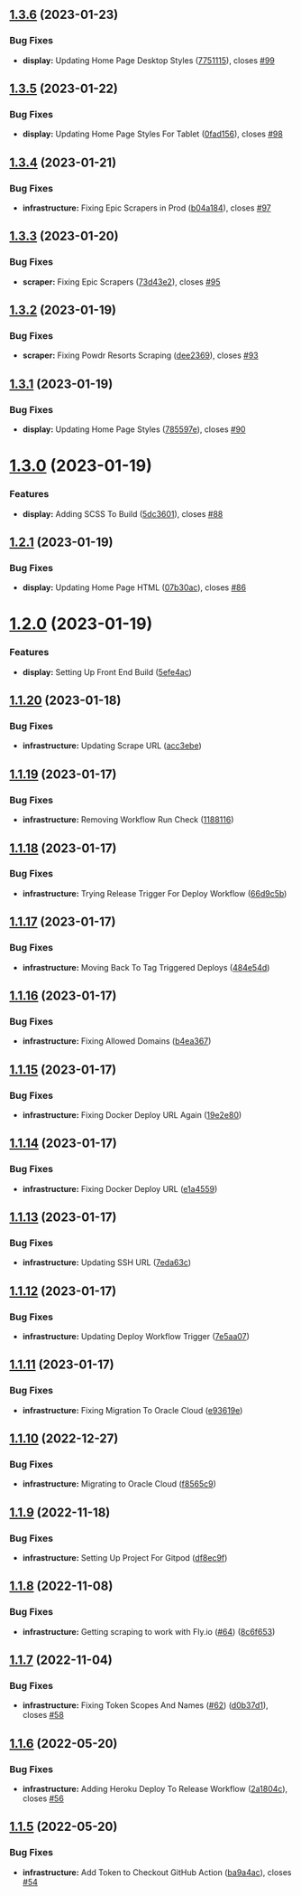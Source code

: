 ## [1.3.6](https://github.com/Laughing-Man-Studios/Ski-Resort-Dashboard/compare/v1.3.5...v1.3.6) (2023-01-23)


### Bug Fixes

* **display:** Updating Home Page Desktop Styles ([7751115](https://github.com/Laughing-Man-Studios/Ski-Resort-Dashboard/commit/775111543bf90fa7628e105f61c001cca8ffda79)), closes [#99](https://github.com/Laughing-Man-Studios/Ski-Resort-Dashboard/issues/99)

## [1.3.5](https://github.com/Laughing-Man-Studios/Ski-Resort-Dashboard/compare/v1.3.4...v1.3.5) (2023-01-22)


### Bug Fixes

* **display:** Updating Home Page Styles For Tablet ([0fad156](https://github.com/Laughing-Man-Studios/Ski-Resort-Dashboard/commit/0fad156c8280ca29ddc4a280a8a0735e1f27d7a0)), closes [#98](https://github.com/Laughing-Man-Studios/Ski-Resort-Dashboard/issues/98)

## [1.3.4](https://github.com/Rogibb111/Ski-Resort-Dashboard/compare/v1.3.3...v1.3.4) (2023-01-21)


### Bug Fixes

* **infrastructure:** Fixing Epic Scrapers in Prod ([b04a184](https://github.com/Rogibb111/Ski-Resort-Dashboard/commit/b04a184a897a6c75bf7d5b45b20c53430976f8b0)), closes [#97](https://github.com/Rogibb111/Ski-Resort-Dashboard/issues/97)

## [1.3.3](https://github.com/Rogibb111/Ski-Resort-Dashboard/compare/v1.3.2...v1.3.3) (2023-01-20)


### Bug Fixes

* **scraper:** Fixing Epic Scrapers ([73d43e2](https://github.com/Rogibb111/Ski-Resort-Dashboard/commit/73d43e24ebbc0b2f38302b577858dcca84ffb80d)), closes [#95](https://github.com/Rogibb111/Ski-Resort-Dashboard/issues/95)

## [1.3.2](https://github.com/Rogibb111/Ski-Resort-Dashboard/compare/v1.3.1...v1.3.2) (2023-01-19)


### Bug Fixes

* **scraper:** Fixing Powdr Resorts Scraping ([dee2369](https://github.com/Rogibb111/Ski-Resort-Dashboard/commit/dee2369ae90f52f06637771830b915127626d1af)), closes [#93](https://github.com/Rogibb111/Ski-Resort-Dashboard/issues/93)

## [1.3.1](https://github.com/Rogibb111/Ski-Resort-Dashboard/compare/v1.3.0...v1.3.1) (2023-01-19)


### Bug Fixes

* **display:** Updating Home Page Styles ([785597e](https://github.com/Rogibb111/Ski-Resort-Dashboard/commit/785597e074f8739cedbce359b9c57b8e9020876f)), closes [#90](https://github.com/Rogibb111/Ski-Resort-Dashboard/issues/90)

# [1.3.0](https://github.com/Rogibb111/Ski-Resort-Dashboard/compare/v1.2.1...v1.3.0) (2023-01-19)


### Features

* **display:** Adding SCSS To Build ([5dc3601](https://github.com/Rogibb111/Ski-Resort-Dashboard/commit/5dc3601b8a2f43b1bf326ddfddb780f10790cb76)), closes [#88](https://github.com/Rogibb111/Ski-Resort-Dashboard/issues/88)

## [1.2.1](https://github.com/Rogibb111/Ski-Resort-Dashboard/compare/v1.2.0...v1.2.1) (2023-01-19)


### Bug Fixes

* **display:** Updating Home Page HTML ([07b30ac](https://github.com/Rogibb111/Ski-Resort-Dashboard/commit/07b30acfdfa6d8fc882e4c5ffd233bd2e8c9b458)), closes [#86](https://github.com/Rogibb111/Ski-Resort-Dashboard/issues/86)

# [1.2.0](https://github.com/Rogibb111/Ski-Resort-Dashboard/compare/v1.1.20...v1.2.0) (2023-01-19)


### Features

* **display:** Setting Up Front End Build ([5efe4ac](https://github.com/Rogibb111/Ski-Resort-Dashboard/commit/5efe4ac7310dcff6d77e7b309327356daed63a1b))

## [1.1.20](https://github.com/Rogibb111/Ski-Resort-Dashboard/compare/v1.1.19...v1.1.20) (2023-01-18)


### Bug Fixes

* **infrastructure:** Updating Scrape URL ([acc3ebe](https://github.com/Rogibb111/Ski-Resort-Dashboard/commit/acc3ebe7f0617b8cbee8724f66c377645a3220bc))

## [1.1.19](https://github.com/Rogibb111/Ski-Resort-Dashboard/compare/v1.1.18...v1.1.19) (2023-01-17)


### Bug Fixes

* **infrastructure:** Removing Workflow Run Check ([1188116](https://github.com/Rogibb111/Ski-Resort-Dashboard/commit/118811621a998b9b7df04a7f376cf234c50672af))

## [1.1.18](https://github.com/Rogibb111/Ski-Resort-Dashboard/compare/v1.1.17...v1.1.18) (2023-01-17)


### Bug Fixes

* **infrastructure:** Trying Release Trigger For Deploy Workflow ([66d9c5b](https://github.com/Rogibb111/Ski-Resort-Dashboard/commit/66d9c5bf59c8d0ddc673393aadb981250a33122e))

## [1.1.17](https://github.com/Rogibb111/Ski-Resort-Dashboard/compare/v1.1.16...v1.1.17) (2023-01-17)


### Bug Fixes

* **infrastructure:** Moving Back To Tag Triggered Deploys ([484e54d](https://github.com/Rogibb111/Ski-Resort-Dashboard/commit/484e54da05708e35f4d0509302a992c227dd0584))

## [1.1.16](https://github.com/Rogibb111/Ski-Resort-Dashboard/compare/v1.1.15...v1.1.16) (2023-01-17)


### Bug Fixes

* **infrastructure:** Fixing Allowed Domains ([b4ea367](https://github.com/Rogibb111/Ski-Resort-Dashboard/commit/b4ea3670d98f4312c7c2b132e4e7b1cb7b3644a5))

## [1.1.15](https://github.com/Rogibb111/Ski-Resort-Dashboard/compare/v1.1.14...v1.1.15) (2023-01-17)


### Bug Fixes

* **infrastructure:** Fixing Docker Deploy URL Again ([19e2e80](https://github.com/Rogibb111/Ski-Resort-Dashboard/commit/19e2e80f8f85157fce30efab3cacac18f6a19f2a))

## [1.1.14](https://github.com/Rogibb111/Ski-Resort-Dashboard/compare/v1.1.13...v1.1.14) (2023-01-17)


### Bug Fixes

* **infrastructure:** Fixing Docker Deploy URL ([e1a4559](https://github.com/Rogibb111/Ski-Resort-Dashboard/commit/e1a45597f7273741161490be9b1ba323b387e257))

## [1.1.13](https://github.com/Rogibb111/Ski-Resort-Dashboard/compare/v1.1.12...v1.1.13) (2023-01-17)


### Bug Fixes

* **infrastructure:** Updating SSH URL ([7eda63c](https://github.com/Rogibb111/Ski-Resort-Dashboard/commit/7eda63c8da1832727d8140b833d2826467f473e9))

## [1.1.12](https://github.com/Rogibb111/Ski-Resort-Dashboard/compare/v1.1.11...v1.1.12) (2023-01-17)


### Bug Fixes

* **infrastructure:** Updating Deploy Workflow Trigger ([7e5aa07](https://github.com/Rogibb111/Ski-Resort-Dashboard/commit/7e5aa077eb30cf53af10ad005da4ba7c181ae5f5))

## [1.1.11](https://github.com/Rogibb111/Ski-Resort-Dashboard/compare/v1.1.10...v1.1.11) (2023-01-17)


### Bug Fixes

* **infrastructure:** Fixing Migration To Oracle Cloud ([e93619e](https://github.com/Rogibb111/Ski-Resort-Dashboard/commit/e93619eda77697c7b9fa16e45fb7828b1047e224))

## [1.1.10](https://github.com/Rogibb111/Ski-Resort-Dashboard/compare/v1.1.9...v1.1.10) (2022-12-27)


### Bug Fixes

* **infrastructure:**  Migrating to Oracle Cloud ([f8565c9](https://github.com/Rogibb111/Ski-Resort-Dashboard/commit/f8565c9c48f9a59a25583f170cf1ee5b3dffa082))

## [1.1.9](https://github.com/Rogibb111/Ski-Resort-Dashboard/compare/v1.1.8...v1.1.9) (2022-11-18)


### Bug Fixes

* **infrastructure:**  Setting Up Project For Gitpod ([df8ec9f](https://github.com/Rogibb111/Ski-Resort-Dashboard/commit/df8ec9fa74886dbf68e33b179f23f92ad1a27cbb))

## [1.1.8](https://github.com/Rogibb111/Ski-Resort-Dashboard/compare/v1.1.7...v1.1.8) (2022-11-08)


### Bug Fixes

* **infrastructure:** Getting scraping to work with Fly.io ([#64](https://github.com/Rogibb111/Ski-Resort-Dashboard/issues/64)) ([8c6f653](https://github.com/Rogibb111/Ski-Resort-Dashboard/commit/8c6f6532a547dc0f53ac5d5846aad43acfb4799b))

## [1.1.7](https://github.com/Rogibb111/Ski-Resort-Dashboard/compare/v1.1.6...v1.1.7) (2022-11-04)


### Bug Fixes

* **infrastructure:** Fixing Token Scopes And Names ([#62](https://github.com/Rogibb111/Ski-Resort-Dashboard/issues/62)) ([d0b37d1](https://github.com/Rogibb111/Ski-Resort-Dashboard/commit/d0b37d181f83f1ece3226b4467edf49d273ac736)), closes [#58](https://github.com/Rogibb111/Ski-Resort-Dashboard/issues/58)

## [1.1.6](https://github.com/Rogibb111/Ski-Resort-Dashboard/compare/v1.1.5...v1.1.6) (2022-05-20)


### Bug Fixes

* **infrastructure:** Adding Heroku Deploy To Release Workflow  ([2a1804c](https://github.com/Rogibb111/Ski-Resort-Dashboard/commit/2a1804c5edbc4537166f53b37fbad3c74a234931)), closes [#56](https://github.com/Rogibb111/Ski-Resort-Dashboard/issues/56)

## [1.1.5](https://github.com/Rogibb111/Ski-Resort-Dashboard/compare/v1.1.4...v1.1.5) (2022-05-20)


### Bug Fixes

* **infrastructure:** Add Token to Checkout GitHub Action  ([ba9a4ac](https://github.com/Rogibb111/Ski-Resort-Dashboard/commit/ba9a4acae79526a26d1ab2a1b265820909365846)), closes [#54](https://github.com/Rogibb111/Ski-Resort-Dashboard/issues/54)

